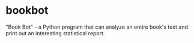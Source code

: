 # bookbot
"Book Bot" - a Python program that can analyze an entire book's text and print out an interesting statistical report.
